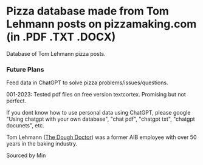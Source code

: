 # Pizza database made from Tom Lehmann posts on pizzamaking.com (in .PDF .TXT .DOCX)

Database of Tom Lehmann pizza posts. 

### Future Plans
Feed data in ChatGPT to solve pizza problems/issues/questions. 

001-2023:
Tested pdf files on free version textcortex. Promising but not perfect. 

If you dont know how to use personal data using ChatGPT, please google 
"Using chatgpt with your own database",
"chat pdf", 
"chatgpt txt", 
"chatgpt docunets", 
etc. 

Tom Lehmann (<a href="https://doughdoctor.com/index.html">The Dough Doctor</a>) was a former AIB employee with over 50 years in the baking industry. 

Sourced by Min
